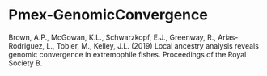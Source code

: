 # Pmex-GenomicConvergence

Brown, A.P., McGowan, K.L., Schwarzkopf, E.J., Greenway, R., Arias-Rodriguez, L., Tobler, M., Kelley, J.L. (2019) Local ancestry analysis reveals genomic convergence in extremophile fishes. Proceedings of the Royal Society B. 
